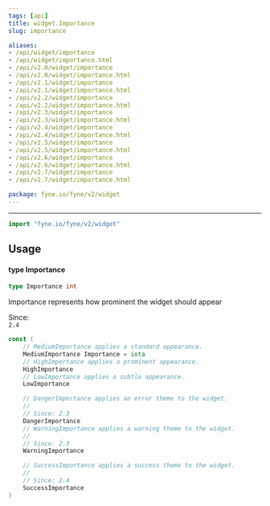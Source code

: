 ```yaml
---
tags: [api]
title: widget.Importance
slug: importance

aliases:
- /api/widget/importance
- /api/widget/importance.html
- /api/v2.0/widget/importance
- /api/v2.0/widget/importance.html
- /api/v2.1/widget/importance
- /api/v2.1/widget/importance.html
- /api/v2.2/widget/importance
- /api/v2.2/widget/importance.html
- /api/v2.3/widget/importance
- /api/v2.3/widget/importance.html
- /api/v2.4/widget/importance
- /api/v2.4/widget/importance.html
- /api/v2.5/widget/importance
- /api/v2.5/widget/importance.html
- /api/v2.6/widget/importance
- /api/v2.6/widget/importance.html
- /api/v2.7/widget/importance
- /api/v2.7/widget/importance.html

package: fyne.io/fyne/v2/widget
---
```



---
```go
import "fyne.io/fyne/v2/widget"
```

## Usage

#### type Importance

```go
type Importance int
```

Importance represents how prominent the widget should appear


<div class="since">Since: <code>
2.4</code></div>

```go
const (
	// MediumImportance applies a standard appearance.
	MediumImportance Importance = iota
	// HighImportance applies a prominent appearance.
	HighImportance
	// LowImportance applies a subtle appearance.
	LowImportance

	// DangerImportance applies an error theme to the widget.
	//
	// Since: 2.3
	DangerImportance
	// WarningImportance applies a warning theme to the widget.
	//
	// Since: 2.3
	WarningImportance

	// SuccessImportance applies a success theme to the widget.
	//
	// Since: 2.4
	SuccessImportance
)
```
